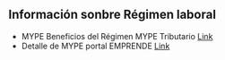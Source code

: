 ## Información sonbre Régimen laboral

* MYPE Beneficios del Régimen MYPE Tributario [Link](https://www.youtube.com/watch?v=b0bgeJw0Wxk)
* Detalle de MYPE portal EMPRENDE [Link](https://emprender.sunat.gob.pe/)
